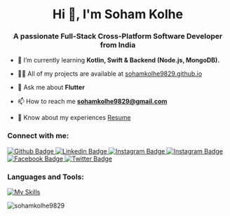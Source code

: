 <h1 align="center">Hi 👋, I'm Soham Kolhe</h1>
<h3 align="center">A passionate Full-Stack Cross-Platform Software Developer from India</h3>

- 🌱 I’m currently learning **Kotlin, Swift & Backend (Node.js, MongoDB).**

- 👨‍💻 All of my projects are available at [sohamkolhe9829.github.io](https://sohamkolhe9829.github.io/)

- 💬 Ask me about **Flutter**

- 📫 How to reach me **sohamkolhe9829@gmail.com**

- 📄 Know about my experiences [Resume](https://drive.google.com/file/d/1VmxDWH8NJidQvDU12QRmK0O9uRaI-FSD/view)

### Connect with me:
<div id="badges">
  <a href="https://github.com/sohamkolhe9829">
    <img src="https://img.shields.io/badge/Github-white?style=for-the-badge&logo=Github&logoColor=black" alt="Github Badge"/>
  </a>
  <a href="https://www.linkedin.com/in/soham-kolhe-170565210/">
    <img src="https://img.shields.io/badge/linkedin-yellow?style=for-the-badge&logo=linkedin&logoColor=white" alt="Linkedin Badge"/>
  </a>
   <a href="https://www.instagram.com/soham_kolhe_05">
    <img src="https://img.shields.io/badge/Instagram-orange?style=for-the-badge&logo=instagram&logoColor=white" alt="Instagram Badge"/>
  </a>
  </a>
   <a href="https://medium.com/@sohamkolhe5577">
    <img src="https://img.shields.io/badge/medium-purple?style=for-the-badge&logo=medium&logoColor=white" alt="Instagram Badge"/>
  </a>
    <a href="https://www.facebook.com/soham.kolhe.31/">
    <img src="https://img.shields.io/badge/Facebook-blue?style=for-the-badge&logo=facebook&logoColor=white" alt="Facebook Badge"/>
  </a>
   <a href="https://twitter.com/sohamkolhe6">
    <img src="https://img.shields.io/badge/Twitter-blue?style=for-the-badge&logo=twitter&logoColor=white" alt="Twitter Badge"/>
  </a>
</div>

### Languages and Tools:
[![My Skills](https://skillicons.dev/icons?i=flutter,dart,firebase,github,git,postman,figma,xd,js,nodejs,mongodb,androidstudio,&perline=6)](https://skillicons.dev)

<p><img align="center" src="https://github-readme-stats.vercel.app/api/top-langs?username=sohamkolhe9829&show_icons=true&locale=en&layout=compact" alt="sohamkolhe9829" /></p>
